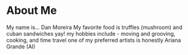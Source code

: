 # About Me
My name is... Dan Moreira 
My favorite food is truffles (mushroom) and cuban sandwiches yay! 
my hobbies include - moving and grooving, cooking, and time travel 
one of my preferred artists is honestly Ariana Grande (AI)
